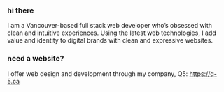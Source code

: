 ### hi there

I am a Vancouver-based full stack web developer who’s obsessed with clean and intuitive experiences. Using the latest web technologies, I add value and identity to digital brands with clean and expressive websites.

### need a website?
I offer web design and development through my company, Q5: https://q-5.ca

<!--
![Github Stats](https://github-readme-stats.vercel.app/api?username=stuible&show_icons=true&count_private=true)

![Top Languages Card](https://github-readme-stats.vercel.app/api/top-langs/?username=stuible&hide=c%2B%2B,c&layout=compact&count_private=true)
-->
